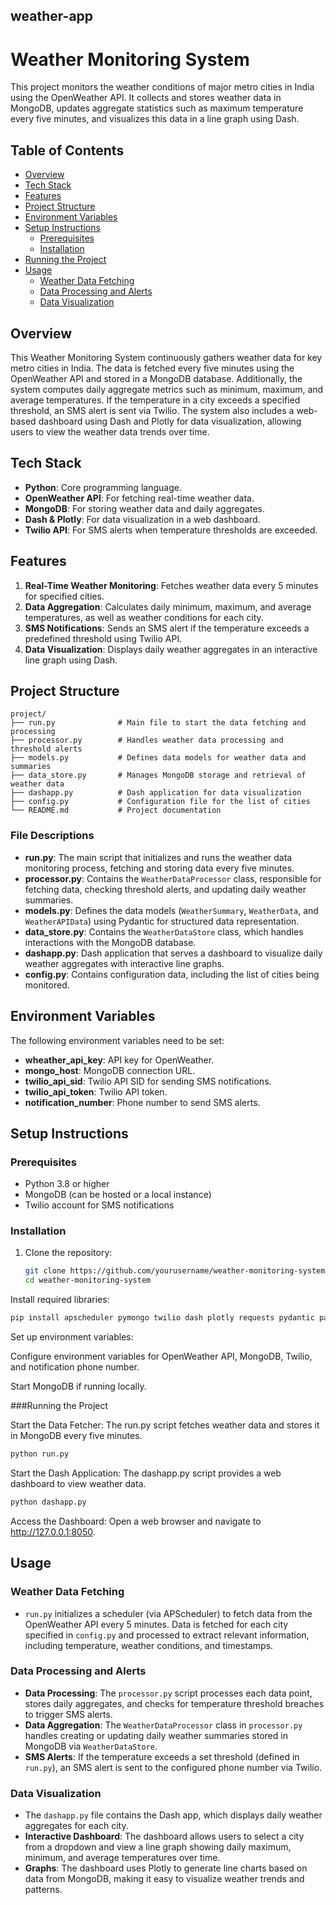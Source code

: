 ## weather-app

# Weather Monitoring System

This project monitors the weather conditions of major metro cities in India using the OpenWeather API. It collects and stores weather data in MongoDB, updates aggregate statistics such as maximum temperature every five minutes, and visualizes this data in a line graph using Dash.

## Table of Contents

- [Overview](#overview)
- [Tech Stack](#tech-stack)
- [Features](#features)
- [Project Structure](#project-structure)
- [Environment Variables](#environment-variables)
- [Setup Instructions](#setup-instructions)
  - [Prerequisites](#prerequisites)
  - [Installation](#installation)
- [Running the Project](#running-the-project)
- [Usage](#usage)
  - [Weather Data Fetching](#weather-data-fetching)
  - [Data Processing and Alerts](#data-processing-and-alerts)
  - [Data Visualization](#data-visualization)

## Overview

This Weather Monitoring System continuously gathers weather data for key metro cities in India. The data is fetched every five minutes using the OpenWeather API and stored in a MongoDB database. Additionally, the system computes daily aggregate metrics such as minimum, maximum, and average temperatures. If the temperature in a city exceeds a specified threshold, an SMS alert is sent via Twilio. The system also includes a web-based dashboard using Dash and Plotly for data visualization, allowing users to view the weather data trends over time.

## Tech Stack

- **Python**: Core programming language.
- **OpenWeather API**: For fetching real-time weather data.
- **MongoDB**: For storing weather data and daily aggregates.
- **Dash & Plotly**: For data visualization in a web dashboard.
- **Twilio API**: For SMS alerts when temperature thresholds are exceeded.

## Features

1. **Real-Time Weather Monitoring**: Fetches weather data every 5 minutes for specified cities.
2. **Data Aggregation**: Calculates daily minimum, maximum, and average temperatures, as well as weather conditions for each city.
3. **SMS Notifications**: Sends an SMS alert if the temperature exceeds a predefined threshold using Twilio API.
4. **Data Visualization**: Displays daily weather aggregates in an interactive line graph using Dash.

## Project Structure

```
project/
├── run.py              # Main file to start the data fetching and processing
├── processor.py        # Handles weather data processing and threshold alerts
├── models.py           # Defines data models for weather data and summaries
├── data_store.py       # Manages MongoDB storage and retrieval of weather data
├── dashapp.py          # Dash application for data visualization
├── config.py           # Configuration file for the list of cities
└── README.md           # Project documentation
```

### File Descriptions

- **run.py**: The main script that initializes and runs the weather data monitoring process, fetching and storing data every five minutes.
- **processor.py**: Contains the `WeatherDataProcessor` class, responsible for fetching data, checking threshold alerts, and updating daily weather summaries.
- **models.py**: Defines the data models (`WeatherSummary`, `WeatherData`, and `WeatherAPIData`) using Pydantic for structured data representation.
- **data_store.py**: Contains the `WeatherDataStore` class, which handles interactions with the MongoDB database.
- **dashapp.py**: Dash application that serves a dashboard to visualize daily weather aggregates with interactive line graphs.
- **config.py**: Contains configuration data, including the list of cities being monitored.

## Environment Variables

The following environment variables need to be set:

- **wheather_api_key**: API key for OpenWeather.
- **mongo_host**: MongoDB connection URL.
- **twilio_api_sid**: Twilio API SID for sending SMS notifications.
- **twilio_api_token**: Twilio API token.
- **notification_number**: Phone number to send SMS alerts.

## Setup Instructions

### Prerequisites

- Python 3.8 or higher
- MongoDB (can be hosted or a local instance)
- Twilio account for SMS notifications

### Installation

1. Clone the repository:

   ```bash
   git clone https://github.com/yourusername/weather-monitoring-system.git
   cd weather-monitoring-system
Install required libraries:

  ```bash
pip install apscheduler pymongo twilio dash plotly requests pydantic pandas
```

Set up environment variables:

Configure environment variables for OpenWeather API, MongoDB, Twilio, and notification phone number.

Start MongoDB if running locally.

###Running the Project

Start the Data Fetcher: The run.py script fetches weather data and stores it in MongoDB every five minutes.
```bash
python run.py
```
Start the Dash Application: The dashapp.py script provides a web dashboard to view weather data.
```bash
python dashapp.py
```
Access the Dashboard: Open a web browser and navigate to http://127.0.0.1:8050.

## Usage

### Weather Data Fetching

- `run.py` initializes a scheduler (via APScheduler) to fetch data from the OpenWeather API every 5 minutes. Data is fetched for each city specified in `config.py` and processed to extract relevant information, including temperature, weather conditions, and timestamps.

### Data Processing and Alerts

- **Data Processing**: The `processor.py` script processes each data point, stores daily aggregates, and checks for temperature threshold breaches to trigger SMS alerts.
- **Data Aggregation**: The `WeatherDataProcessor` class in `processor.py` handles creating or updating daily weather summaries stored in MongoDB via `WeatherDataStore`.
- **SMS Alerts**: If the temperature exceeds a set threshold (defined in `run.py`), an SMS alert is sent to the configured phone number via Twilio.

### Data Visualization

- The `dashapp.py` file contains the Dash app, which displays daily weather aggregates for each city.
- **Interactive Dashboard**: The dashboard allows users to select a city from a dropdown and view a line graph showing daily maximum, minimum, and average temperatures over time.
- **Graphs**: The dashboard uses Plotly to generate line charts based on data from MongoDB, making it easy to visualize weather trends and patterns.



